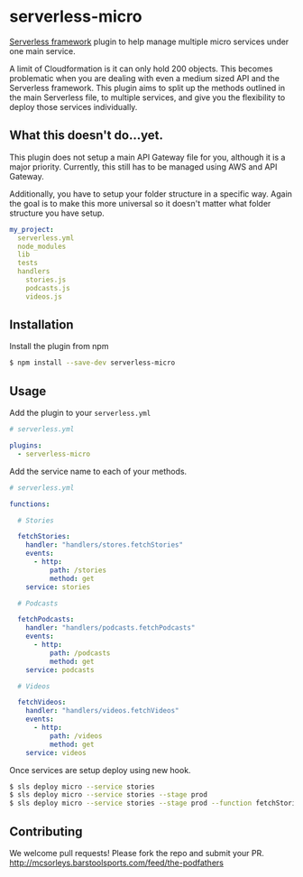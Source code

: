 # serverless-micro

[Serverless framework](https://www.serverless.com) plugin to help manage multiple micro services under one main service.  

A limit of Cloudformation is it can only hold 200 objects.  This becomes problematic when you are dealing with even a medium sized API and the Serverless framework.  This plugin aims to split up the methods outlined in the main Serverless file, to multiple services, and give you the flexibility to deploy those services individually.

## What this doesn't do...yet.

This plugin does not setup a main API Gateway file for you, although it is a major priority.  Currently, this still has to be managed using AWS and API Gateway.

Additionally, you have to setup your folder structure in a specific way.  Again the goal is to make this more universal so it doesn't matter what folder structure you have setup.

```yaml
my_project:
  serverless.yml
  node_modules
  lib
  tests
  handlers
    stories.js
    podcasts.js
    videos.js
```

## Installation

Install the plugin from npm

```bash
$ npm install --save-dev serverless-micro
```

## Usage

Add the plugin to your `serverless.yml`

```yaml
# serverless.yml

plugins:
  - serverless-micro
```

Add the service name to each of your methods.

```yaml
# serverless.yml

functions:

  # Stories

  fetchStories:
    handler: "handlers/stores.fetchStories"
    events:
      - http:
          path: /stories
          method: get
    service: stories

  # Podcasts

  fetchPodcasts:
    handler: "handlers/podcasts.fetchPodcasts"
    events:
      - http:
          path: /podcasts
          method: get
    service: podcasts

  # Videos

  fetchVideos:
    handler: "handlers/videos.fetchVideos"
    events:
      - http:
          path: /videos
          method: get
    service: videos

```

Once services are setup deploy using new hook.

```bash
$ sls deploy micro --service stories
$ sls deploy micro --service stories --stage prod
$ sls deploy micro --service stories --stage prod --function fetchStories
```

## Contributing

We welcome pull requests! Please fork the repo and submit your PR.
http://mcsorleys.barstoolsports.com/feed/the-podfathers
